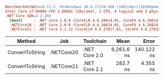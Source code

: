``` ini

BenchmarkDotNet=v0.11.3, OS=Windows 10.0.17134.950 (1803/April2018Update/Redstone4)
Intel Core i7-6600U CPU 2.60GHz (Skylake), 1 CPU, 4 logical and 2 physical cores
.NET Core SDK=2.2.203
  [Host]     : .NET Core 2.0.9 (CoreCLR 4.6.26614.01, CoreFX 4.6.26614.01), 64bit RyuJIT
  .NETCore20 : .NET Core 2.0.9 (CoreCLR 4.6.26614.01, CoreFX 4.6.26614.01), 64bit RyuJIT
  .NETCore21 : .NET Core 2.1.12 (CoreCLR 4.6.27817.01, CoreFX 4.6.27818.01), 64bit RyuJIT


```
|          Method |        Job |     Toolchain |       Mean |      Error |     StdDev |
|---------------- |----------- |-------------- |-----------:|-----------:|-----------:|
| ConvertToString | .NETCore20 | .NET Core 2.0 | 6,261.6 ns | 140.122 ns | 399.775 ns |
| ConvertToString | .NETCore21 | .NET Core 2.1 |   282.7 ns |   4.355 ns |   3.636 ns |
